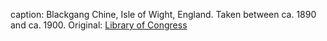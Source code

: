 caption: Blackgang Chine, Isle of Wight, England. Taken between ca. 1890 and ca. 1900. Original: [Library of Congress](http://www.loc.gov/pictures/item/2002708229/)
